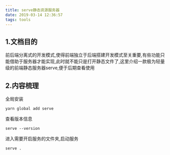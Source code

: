 ```yaml
---
title: serve静态资源服务器
date: 2019-03-14 12:36:57
tags: tools
---
```

## 1.文档目的
前后端分离式的开发模式,使得前端独立于后端搭建开发模式至关重要,有些功能只能借助于服务器才能实现,此时就不能只是打开静态文件了,这里介绍一款极为轻量级的前端静态服务器serve,便于后期查看使用

## 2.内容梳理
全局安装
```
yarn global add serve
```
查看版本信息
```
serve --version
```
进入需要开启服务的文件夹,启动服务
```
serve .
```